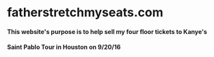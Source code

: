 # fatherstretchmyseats.com
#### This website's purpose is to help sell my four floor tickets to Kanye's 
#### Saint Pablo Tour in Houston on 9/20/16
